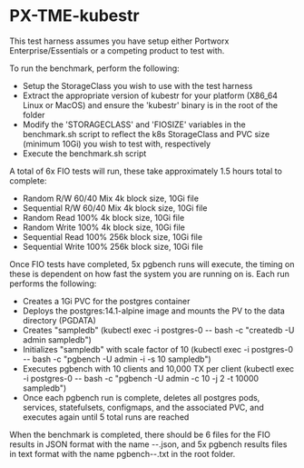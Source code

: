 # PX-TME-kubestr

This test harness assumes you have setup either Portworx Enterprise/Essentials or a competing product to test with.

To run the benchmark, perform the following:
 - Setup the StorageClass you wish to use with the test harness
 - Extract the appropriate version of kubestr for your platform (X86_64 Linux or MacOS) and ensure the 'kubestr' binary is in the root of the folder
 - Modify the 'STORAGECLASS' and 'FIOSIZE' variables in the benchmark.sh script to reflect the k8s StorageClass and PVC size (minimum 10Gi) you wish to test with, respectively
 - Execute the benchmark.sh script

A total of 6x FIO tests will run, these take approximately 1.5 hours total to complete:
 - Random R/W 60/40 Mix 4k block size, 10Gi file
 - Sequential R/W 60/40 Mix 4k block size, 10Gi file
 - Random Read 100% 4k block size, 10Gi file
 - Random Write 100% 4k block size, 10Gi file
 - Sequential Read 100% 256k block size, 10Gi file
 - Sequential Write 100% 256k block size, 10Gi file

Once FIO tests have completed, 5x pgbench runs will execute, the timing on these is dependent on how fast the system you are running on is. Each run performs the following:
 - Creates a 1Gi PVC for the postgres container
 - Deploys the postgres:14.1-alpine image and mounts the PV to the data directory (PGDATA)
 - Creates "sampledb" (kubectl exec -i postgres-0 -- bash -c "createdb -U admin sampledb")
 - Initializes "sampledb" with scale factor of 10 (kubectl exec -i postgres-0 -- bash -c "pgbench -U admin -i -s 10 sampledb")
 - Executes pgbench with 10 clients and 10,000 TX per client (kubectl exec -i postgres-0 -- bash -c "pgbench -U admin -c 10 -j 2 -t 10000 sampledb")
 - Once each pgbench run is complete, deletes all postgres pods, services, statefulsets, configmaps, and the associated PVC, and executes again until 5 total runs are reached

When the benchmark is completed, there should be 6 files for the FIO results in JSON format with the name <FIO Profile>-<StorageClassName>-<Date>.json, and 5x pgbench results files in text format with the name pgbench-<StorageClassName>-<Date>.txt in the root folder.
